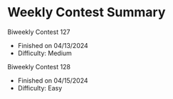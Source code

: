# Weekly Contest Summary

Biweekly Contest 127
- Finished on 04/13/2024
- Difficulty: Medium

Biweekly Contest 128
- Finished on 04/15/2024
- Difficulty: Easy